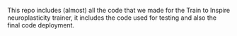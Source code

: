 This repo includes (almost) all the code that we made for the Train to Inspire neuroplasticity trainer, it includes the code used for testing and also the final code deployment. 
